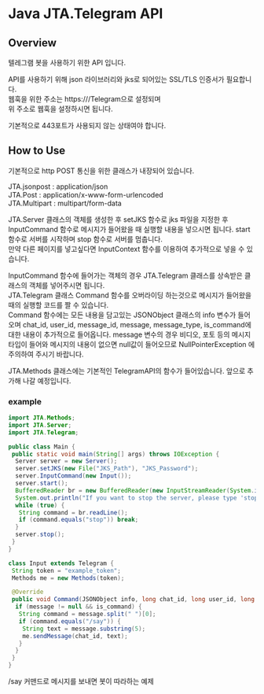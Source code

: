 # Java JTA.Telegram API

<h2>Overview</h2>

텔레그램 봇을 사용하기 위한 API 입니다.

API를 사용하기 위해 json 라이브러리와 jks로 되어있는 SSL/TLS 인증서가 필요합니다.<br>
웹훅을 위한 주소는 https://<hostname>/Telegram으로 설정되며
<br>위 주소로 웹훅을 설정하시면 됩니다.

기본적으로 443포트가 사용되지 않는 상태여야 합니다.

<h2>How to Use</h2>

기본적으로 http POST 통신을 위한 클래스가 내장되어 있습니다.<br>

JTA.jsonpost : application/json<br>
JTA.Post : application/x-www-form-urlencoded<br>
JTA.Multipart : multipart/form-data<br>

JTA.Server 클래스의 객체를 생성한 후 setJKS 함수로 jks 파일을 지정한 후 InputCommand 함수로 메시지가 들어왔을 때 실행할 내용을 넣으시면 됩니다. start 함수로 서버를 시작하며 stop 함수로 서버를 멈춥니다.<br>
만약 다른 페이지를 넣고싶다면 InputContext 함수를 이용하여 추가적으로 넣을 수 있습니다.
<br>

InputCommand 함수에 들어가는 객체의 경우 JTA.Telegram 클래스를 상속받은 클래스의 객체를 넣어주시면 됩니다.<br>
JTA.Telegram 클래스 Command 함수를 오버라이딩 하는것으로 메시지가 들어왔을 때의 실행할 코드를 짤 수 있습니다.<br>
Command 함수에는 모든 내용을 담고있는 JSONObject 클래스의 info 변수가 들어오며 chat_id, user_id, message_id, message, message_type, is_command에 대한 내용이 추가적으로 들어옵니다. message 변수의 경우 비디오, 포토 등의 메시지 타입이 들어와 메시지의 내용이 없으면
 null값이 들어오므로 NullPointerException 에 주의하여 주시기 바랍니다.

JTA.Methods 클래스에는 기본적인 TelegramAPI의 함수가 들어있습니다. 앞으로 추가해 나갈 예정입니다.

<h3>example</h3>

```java
import JTA.Methods;
import JTA.Server;
import JTA.Telegram;

public class Main {
 public static void main(String[] args) throws IOException {
  Server server = new Server();
  server.setJKS(new File("JKS_Path"), "JKS_Password");
  server.InputCommand(new Input());
  server.start();
  BufferedReader br = new BufferedReader(new InputStreamReader(System.in));
  System.out.println("If you want to stop the server, please type 'stop'");
  while (true) {
   String command = br.readLine();
   if (command.equals("stop")) break;
  }
  server.stop();
 }
}

class Input extends Telegram {
 String token = "example_token";
 Methods me = new Methods(token);

 @Override
 public void Command(JSONObject info, long chat_id, long user_id, long message_id, String message, String message_type, boolean is_command) {
  if (message != null && is_command) {
   String command = message.split(" ")[0];
   if (command.equals("/say")) {
    String text = message.substring(5);
    me.sendMessage(chat_id, text);
   }
  }
 }
}
```


/say 커맨드로 메시지를 보내면 봇이 따라하는 예제